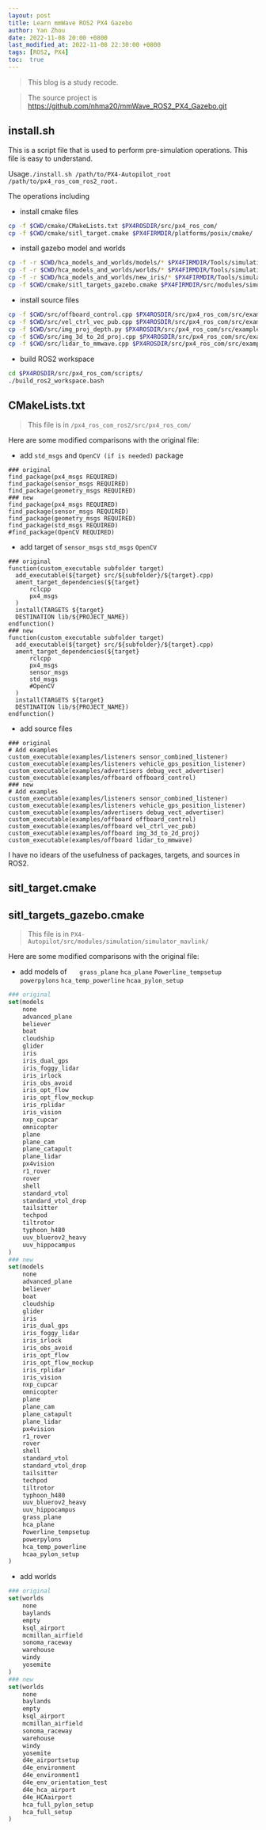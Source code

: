 ```yaml
---
layout: post
title: Learn mmWave ROS2 PX4 Gazebo
author: Yan Zhou
date: 2022-11-08 20:00 +0800
last_modified_at: 2022-11-08 22:30:00 +0800
tags: [ROS2, PX4]
toc:  true
---
```


> This blog is a study recode.

> The source project is <https://github.com/nhma20/mmWave_ROS2_PX4_Gazebo.git>

## install.sh

This is a script file that is used to perform pre-simulation operations. This file is easy to understand.

Usage`./install.sh /path/to/PX4-Autopilot_root /path/to/px4_ros_com_ros2_root.`

The operations including
+ install cmake files
```sh
cp -f $CWD/cmake/CMakeLists.txt $PX4ROSDIR/src/px4_ros_com/
cp -f $CWD/cmake/sitl_target.cmake $PX4FIRMDIR/platforms/posix/cmake/
```
+ install gazebo model and worlds
```sh
cp -f -r $CWD/hca_models_and_worlds/models/* $PX4FIRMDIR/Tools/simulation/gazebo/sitl_gazebo/models/ -v
cp -f -r $CWD/hca_models_and_worlds/worlds/* $PX4FIRMDIR/Tools/simulation/gazebo/sitl_gazebo/worlds/ -v
cp -f -r $CWD/hca_models_and_worlds/new_iris/* $PX4FIRMDIR/Tools/simulation/gazebo/sitl_gazebo/models/iris/ -v
cp -f $CWD/cmake/sitl_targets_gazebo.cmake $PX4FIRMDIR/src/modules/simulation/simulator_mavlink/
```
+ install source files
```sh
cp -f $CWD/src/offboard_control.cpp $PX4ROSDIR/src/px4_ros_com/src/examples/offboard/
cp -f $CWD/src/vel_ctrl_vec_pub.cpp $PX4ROSDIR/src/px4_ros_com/src/examples/offboard/
cp -f $CWD/src/img_proj_depth.py $PX4ROSDIR/src/px4_ros_com/src/examples/offboard/
cp -f $CWD/src/img_3d_to_2d_proj.cpp $PX4ROSDIR/src/px4_ros_com/src/examples/offboard/
cp -f $CWD/src/lidar_to_mmwave.cpp $PX4ROSDIR/src/px4_ros_com/src/examples/offboard/
```
+ build ROS2 workspace
```sh
cd $PX4ROSDIR/src/px4_ros_com/scripts/
./build_ros2_workspace.bash
```

## CMakeLists.txt

> This file is in `/px4_ros_com_ros2/src/px4_ros_com/`

Here are some modified comparisons with the original file:
+ add `std_msgs` and `OpenCV (if is needed)` package
```
### original 
find_package(px4_msgs REQUIRED)
find_package(sensor_msgs REQUIRED)
find_package(geometry_msgs REQUIRED)
### new
find_package(px4_msgs REQUIRED)
find_package(sensor_msgs REQUIRED)
find_package(geometry_msgs REQUIRED)
find_package(std_msgs REQUIRED)
#find_package(OpenCV REQUIRED)
```
+ add target of `sensor_msgs` `std_msgs` `OpenCV`
```
### original
function(custom_executable subfolder target)
  add_executable(${target} src/${subfolder}/${target}.cpp)
  ament_target_dependencies(${target}
      rclcpp
      px4_msgs
  )
  install(TARGETS ${target}
  DESTINATION lib/${PROJECT_NAME})
endfunction()
### new
function(custom_executable subfolder target)
  add_executable(${target} src/${subfolder}/${target}.cpp)
  ament_target_dependencies(${target}
      rclcpp
      px4_msgs
      sensor_msgs
      std_msgs
      #OpenCV
  )
  install(TARGETS ${target}
  DESTINATION lib/${PROJECT_NAME})
endfunction()
```
+ add source files
```
### original
# Add examples
custom_executable(examples/listeners sensor_combined_listener)
custom_executable(examples/listeners vehicle_gps_position_listener)
custom_executable(examples/advertisers debug_vect_advertiser)
custom_executable(examples/offboard offboard_control)
### new
# Add examples
custom_executable(examples/listeners sensor_combined_listener)
custom_executable(examples/listeners vehicle_gps_position_listener)
custom_executable(examples/advertisers debug_vect_advertiser)
custom_executable(examples/offboard offboard_control)
custom_executable(examples/offboard vel_ctrl_vec_pub)
custom_executable(examples/offboard img_3d_to_2d_proj)
custom_executable(examples/offboard lidar_to_mmwave)
```

I have no idears of the usefulness of packages, targets, and sources in ROS2.


## sitl_target.cmake



## sitl_targets_gazebo.cmake

> This file is in `PX4-Autopilot/src/modules/simulation/simulator_mavlink/`

Here are some modified comparisons with the original file:
+ add models of `	grass_plane` `hca_plane` `Powerline_tempsetup` `powerpylons` `hca_temp_powerline` `hcaa_pylon_setup`
```cmake
### original
set(models
	none
	advanced_plane
	believer
	boat
	cloudship
	glider
	iris
	iris_dual_gps
	iris_foggy_lidar
	iris_irlock
	iris_obs_avoid
	iris_opt_flow
	iris_opt_flow_mockup
	iris_rplidar
	iris_vision
	nxp_cupcar
	omnicopter
	plane
	plane_cam
	plane_catapult
	plane_lidar
	px4vision
	r1_rover
	rover
	shell
	standard_vtol
	standard_vtol_drop
	tailsitter
	techpod
	tiltrotor
	typhoon_h480
	uuv_bluerov2_heavy
	uuv_hippocampus
)
### new
set(models
	none
	advanced_plane
	believer
	boat
	cloudship
	glider
	iris
	iris_dual_gps
	iris_foggy_lidar
	iris_irlock
	iris_obs_avoid
	iris_opt_flow
	iris_opt_flow_mockup
	iris_rplidar
	iris_vision
	nxp_cupcar
	omnicopter
	plane
	plane_cam
	plane_catapult
	plane_lidar
	px4vision
	r1_rover
	rover
	shell
	standard_vtol
	standard_vtol_drop
	tailsitter
	techpod
	tiltrotor
	typhoon_h480
	uuv_bluerov2_heavy
	uuv_hippocampus
	grass_plane
	hca_plane
	Powerline_tempsetup
	powerpylons
	hca_temp_powerline
	hcaa_pylon_setup
)
```
+ add worlds
```cmake
### original
set(worlds
	none
	baylands
	empty
	ksql_airport
	mcmillan_airfield
	sonoma_raceway
	warehouse
	windy
	yosemite
)
### new
set(worlds
	none
	baylands
	empty
	ksql_airport
	mcmillan_airfield
	sonoma_raceway
	warehouse
	windy
	yosemite
	d4e_airportsetup
	d4e_environment
	d4e_environment1
	d4e_env_orientation_test
	d4e_hca_airport
	d4e_HCAairport
	hca_full_pylon_setup
	hca_full_setup
)
```